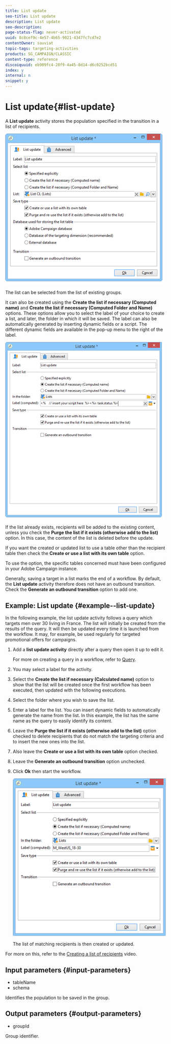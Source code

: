 ```yaml
---
title: List update
seo-title: List update
description: List update
seo-description: 
page-status-flag: never-activated
uuid: 8c8cef9c-4e57-4b65-9021-4347fc7cd7e2
contentOwner: sauviat
topic-tags: targeting-activities
products: SG_CAMPAIGN/CLASSIC
content-type: reference
discoiquuid: eb909fc4-28f9-4a45-8d14-d6c0252bcd51
index: y
internal: n
snippet: y
---
```


# List update{#list-update}

A **List update** activity stores the population specified in the transition in a list of recipients.

![](assets/s_user_segmentation_update_group.png)

The list can be selected from the list of existing groups.

It can also be created using the **Create the list if necessary (Computed name)** and **Create the list if necessary (Computed Folder and Name)** options. These options allow you to select the label of your choice to create a list, and later, the folder in which it will be saved. The label can also be automatically generated by inserting dynamic fields or a script. The different dynamic fields are available in the pop-up menu to the right of the label.

![](assets/s_user_segmentation_update_list_calc.png)

If the list already exists, recipients will be added to the existing content, unless you check the **Purge the list if it exists (otherwise add to the list)** option. In this case, the content of the list is deleted before the update.

If you want the created or updated list to use a table other than the recipient table then check the **Create or use a list with its own table** option.

To use the option, the specific tables concerned must have been configured in your Adobe Campaign instance.

Generally, saving a target in a list marks the end of a workflow. By default, the **List update** activity therefore does not have an outbound transition. Check the **Generate an outbound transition** option to add one.

## Example: List update {#example--list-update}

In the following example, the list update activity follows a query which targets men over 30 living in France. The list will initially be created from the results of the query. It will then be updated every time it is launched from the workflow. It may, for example, be used regularly for targeted promotional offers for campaigns.

1. Add a **list update activity** directly after a query then open it up to edit it.

   For more on creating a query in a workflow, refer to [Query](../../workflow/using/query.md).

1. You may select a label for the activity.
1. Select the **Create the list if necessary (Calculated name)** option to show that the list will be created once the first workflow has been executed, then updated with the following executions.
1. Select the folder where you wish to save the list.
1. Enter a label for the list. You can insert dynamic fields to automatically generate the name from the list. In this example, the list has the same name as the query to easily identify its content.
1. Leave the **Purge the list if it exists (otherwise add to the list)** option checked to delete recipients that do not match the targeting criteria and to insert the new ones into the list.
1. Also leave the **Create or use a list with its own table** option checked.
1. Leave the **Generate an outbound transition** option unchecked.
1. Click **Ok** then start the workflow.

   ![](assets/s_user_segmentation_update_list_calc_example.png)

   The list of matching recipients is then created or updated.

For more on this, refer to the [Creating a list of recipients](https://docs.campaign.adobe.com/doc/AC/en/Videos/Videos.html) video.

## Input parameters {#input-parameters}

* tableName
* schema

Identifies the population to be saved in the group.

## Output parameters {#output-parameters}

* groupId

Group identifier.
